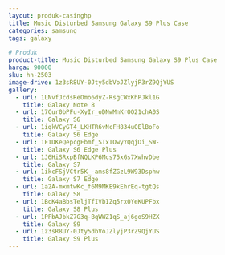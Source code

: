 ```yaml
---
layout: produk-casinghp
title: Music Disturbed Samsung Galaxy S9 Plus Case
categories: samsung
tags: galaxy

# Produk
product-title: Music Disturbed Samsung Galaxy S9 Plus Case
harga: 90000
sku: hn-2503
image-drive: 1z3sR8UY-0Jty5dbVoJZlyjP3rZ9QjYUS
gallery:
  - url: 1LNvfJcdsReOmo6dyZ-RsgCWxKhPJkl1G
    title: Galaxy Note 8
  - url: 17Cur0bPFu-XyIr_oDNwMnKrOO21chA0S
    title: Galaxy S6
  - url: 1iqkVCyGT4_LKHTR6vNcFH834uOElBoFo
    title: Galaxy S6 Edge
  - url: 1F1DKeQepcgEbmf_SIxIOwyYQqjDi_SW-
    title: Galaxy S6 Edge Plus
  - url: 1J6HiSRxpBfNQLKP6Mcs75xGs7XwhvDbe
    title: Galaxy S7
  - url: 1ikcFSjVCtr5K_-ams8fZGzL9W93Dsphw
    title: Galaxy S7 Edge
  - url: 1a2A-mxmtwKc_f6M9MKE9kEhrEq-tgtQs
    title: Galaxy S8
  - url: 1BcK4aBbsTeljTfIVbIZq5rx0YeKUPFbx
    title: Galaxy S8 Plus
  - url: 1PFbAJbkZ7G3q-BqWWZ1qS_aj6goS9HZX
    title: Galaxy S9
  - url: 1z3sR8UY-0Jty5dbVoJZlyjP3rZ9QjYUS
    title: Galaxy S9 Plus
---
```

